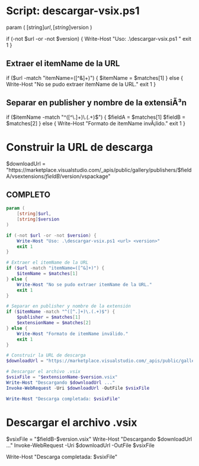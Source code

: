 # Script: descargar-vsix.ps1
param (
    [string]$url,
    [string]$version
)

if (-not $url -or -not $version) {
    Write-Host "Uso: .\descargar-vsix.ps1 <url-del-marketplace> <version>"
    exit 1
}

## Extraer el itemName de la URL
if ($url -match "itemName=([^&]+)") {
    $itemName = $matches[1]
} else {
    Write-Host "No se pudo extraer itemName de la URL."
    exit 1
}

## Separar en publisher y nombre de la extensiÃ³n
if ($itemName -match "^([^\.]+)\.(.+)$") {
    $fieldA = $matches[1]
    $fieldB = $matches[2]
} else {
    Write-Host "Formato de itemName invÃ¡lido."
    exit 1
}

# Construir la URL de descarga
$downloadUrl = "https://marketplace.visualstudio.com/_apis/public/gallery/publishers/$fieldA/vsextensions/$fieldB/$version/vspackage"

## COMPLETO
```powershell
param (
    [string]$url,
    [string]$version
)

if (-not $url -or -not $version) {
    Write-Host "Uso: .\descargar-vsix.ps1 <url> <version>"
    exit 1
}

# Extraer el itemName de la URL
if ($url -match "itemName=([^&]+)") {
    $itemName = $matches[1]
} else {
    Write-Host "No se pudo extraer itemName de la URL."
    exit 1
}

# Separar en publisher y nombre de la extensión
if ($itemName -match "^([^.]+)\.(.+)$") {
    $publisher = $matches[1]
    $extensionName = $matches[2]
} else {
    Write-Host "Formato de itemName inválido."
    exit 1
}

# Construir la URL de descarga
$downloadUrl = "https://marketplace.visualstudio.com/_apis/public/gallery/publishers/$publisher/vsextensions/$extensionName/$version/vspackage"

# Descargar el archivo .vsix
$vsixFile = "$extensionName-$version.vsix"
Write-Host "Descargando $downloadUrl ..."
Invoke-WebRequest -Uri $downloadUrl -OutFile $vsixFile

Write-Host "Descarga completada: $vsixFile"
```

# Descargar el archivo .vsix
$vsixFile = "$fieldB-$version.vsix"
Write-Host "Descargando $downloadUrl ..."
Invoke-WebRequest -Uri $downloadUrl -OutFile $vsixFile

Write-Host "Descarga completada: $vsixFile"
